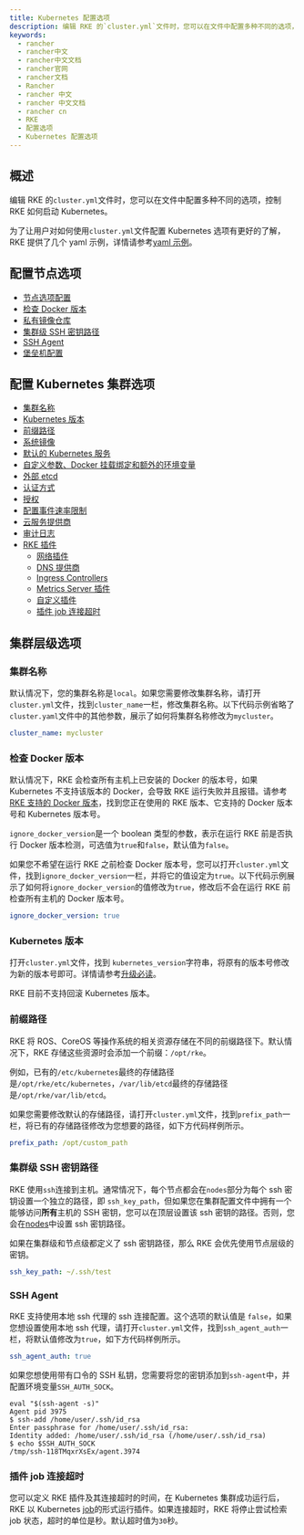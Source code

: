 ```yaml
---
title: Kubernetes 配置选项
description: 编辑 RKE 的`cluster.yml`文件时，您可以在文件中配置多种不同的选项，控制 RKE 如何启动 Kubernetes。
keywords:
  - rancher
  - rancher中文
  - rancher中文文档
  - rancher官网
  - rancher文档
  - Rancher
  - rancher 中文
  - rancher 中文文档
  - rancher cn
  - RKE
  - 配置选项
  - Kubernetes 配置选项
---
```


## 概述

编辑 RKE 的`cluster.yml`文件时，您可以在文件中配置多种不同的选项，控制 RKE 如何启动 Kubernetes。

为了让用户对如何使用`cluster.yml`文件配置 Kubernetes 选项有更好的了解，RKE 提供了几个 yaml 示例，详情请参考[yaml 示例](/docs/rke/example-yamls/_index)。

## 配置节点选项

- [节点选项配置](/docs/rke/config-options/nodes/_index)
- [检查 Docker 版本](#支持的-Docker-版本)
- [私有镜像仓库](/docs/rke/config-options/private-registries/_index)
- [集群级 SSH 密钥路径](#集群级-SSH-密钥路径)
- [SSH Agent](#ssh-agent)
- [堡垒机配置](/docs/rke/config-options/bastion-host/_index)

## 配置 Kubernetes 集群选项

- [集群名称](#集群名称)
- [Kubernetes 版本](#Kubernetes-版本)
- [前缀路径](#前缀路径)
- [系统镜像](/docs/rke/config-options/system-images/_index)
- [默认的 Kubernetes 服务](/docs/rke/config-options/services/_index)
- [自定义参数、Docker 挂载绑定和额外的环境变量](/docs/rke/config-options/services/services-extras/_index)
- [外部 etcd](/docs/rke/config-options/services/external-etcd/_index)
- [认证方式](/docs/rke/config-options/authentication/_index)
- [授权](/docs/rke/config-options/authorization/_index)
- [配置事件速率限制](/docs/rke/config-options/rate-limiting/_index)
- [云服务提供商](/docs/rke/config-options/cloud-providers/_index)
- [审计日志](/docs/rke/config-options/audit-log/_index)
- [RKE 插件](/docs/rke/config-options/add-ons/_index)
  - [网络插件](/docs/rke/config-options/add-ons/network-plugins/_index)
  - [DNS 提供商](/docs/rke/config-options/add-ons/dns/_index)
  - [Ingress Controllers](/docs/rke/config-options/add-ons/ingress-controllers/_index)
  - [Metrics Server 插件](/docs/rke/config-options/add-ons/metrics-server/_index)
  - [自定义插件](/docs/rke/config-options/add-ons/user-defined-add-ons/_index)
  - [插件 job 连接超时](#插件-job-超时)

## 集群层级选项

### 集群名称

默认情况下，您的集群名称是`local`。如果您需要修改集群名称，请打开`cluster.yml`文件，找到`cluster_name`一栏，修改集群名称。以下代码示例省略了`cluster.yaml`文件中的其他参数，展示了如何将集群名称修改为`mycluster`。

```yaml
cluster_name: mycluster
```

### 检查 Docker 版本

默认情况下，RKE 会检查所有主机上已安装的 Docker 的版本号，如果 Kubernetes 不支持该版本的 Docker，会导致 RKE 运行失败并且报错。请参考[RKE 支持的 Docker 版本](https://github.com/rancher/rke/blob/master/docker/docker.go#L37-L41)，找到您正在使用的 RKE 版本、它支持的 Docker 版本号和 Kubernetes 版本号。

`ignore_docker_version`是一个 boolean 类型的参数，表示在运行 RKE 前是否执行 Docker 版本检测，可选值为`true`和`false`，默认值为`false`。

如果您不希望在运行 RKE 之前检查 Docker 版本号，您可以打开`cluster.yml`文件，找到`ignore_docker_version`一栏，并将它的值设定为`true`。以下代码示例展示了如何将`ignore_docker_version`的值修改为`true`，修改后不会在运行 RKE 前检查所有主机的 Docker 版本号。

```yaml
ignore_docker_version: true
```

### Kubernetes 版本

打开`cluster.yml`文件，找到 `kubernetes_version`字符串，将原有的版本号修改为新的版本号即可。详情请参考[升级必读](/docs/rke/upgrades/_index)。

RKE 目前不支持回滚 Kubernetes 版本。

### 前缀路径

RKE 将 ROS、CoreOS 等操作系统的相关资源存储在不同的前缀路径下。默认情况下，RKE 存储这些资源时会添加一个前缀：`/opt/rke`。

例如，已有的`/etc/kubernetes`最终的存储路径是`/opt/rke/etc/kubernetes`，`/var/lib/etcd`最终的存储路径是`/opt/rke/var/lib/etcd`。

如果您需要修改默认的存储路径，请打开`cluster.yml`文件，找到`prefix_path`一栏，将已有的存储路径修改为您想要的路径，如下方代码样例所示。

```yaml
prefix_path: /opt/custom_path
```

### 集群级 SSH 密钥路径

RKE 使用`ssh`连接到主机。通常情况下，每个节点都会在`nodes`部分为每个 ssh 密钥设置一个独立的路径，即 `ssh_key_path`，但如果您在集群配置文件中拥有一个能够访问**所有**主机的 SSH 密钥，您可以在顶层设置该 ssh 密钥的路径。否则，您会在[nodes](/docs/rke/config-options/nodes/_index)中设置 ssh 密钥路径。

如果在集群级和节点级都定义了 ssh 密钥路径，那么 RKE 会优先使用节点层级的密钥。

```yaml
ssh_key_path: ~/.ssh/test
```

### SSH Agent

RKE 支持使用本地 ssh 代理的 ssh 连接配置。这个选项的默认值是 `false`，如果您想设置使用本地 ssh 代理，请打开`cluster.yml`文件，找到`ssh_agent_auth`一栏，将默认值修改为`true`，如下方代码样例所示。

```yaml
ssh_agent_auth: true
```

如果您想使用带有口令的 SSH 私钥，您需要将您的密钥添加到`ssh-agent`中，并配置环境变量`SSH_AUTH_SOCK`。

```shell
eval "$(ssh-agent -s)"
Agent pid 3975
$ ssh-add /home/user/.ssh/id_rsa
Enter passphrase for /home/user/.ssh/id_rsa:
Identity added: /home/user/.ssh/id_rsa (/home/user/.ssh/id_rsa)
$ echo $SSH_AUTH_SOCK
/tmp/ssh-118TMqxrXsEx/agent.3974
```

### 插件 job 连接超时

您可以定义 RKE 插件及其连接超时的时间，在 Kubernetes 集群成功运行后，RKE 以 Kubernetes [job](https://kubernetes.io/docs/concepts/workloads/controllers/jobs-run-to-completion/)的形式运行插件。如果连接超时，RKE 将停止尝试检索 job 状态，超时的单位是秒。默认超时值为`30`秒。
